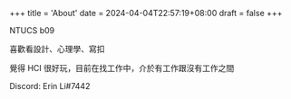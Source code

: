 +++
title = 'About'
date = 2024-04-04T22:57:19+08:00
draft = false
+++

NTUCS b09

喜歡看設計、心理學、寫扣

覺得 HCI 很好玩，目前在找工作中，介於有工作跟沒有工作之間

Discord: Erin Li#7442

